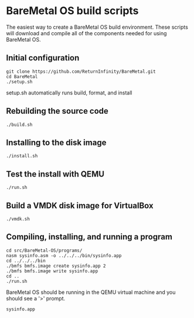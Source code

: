 BareMetal OS build scripts
==========================

The easiest way to create a BareMetal OS build environment. These scripts will download and compile all of the components needed for using BareMetal OS.


Initial configuration
---------------------

	git clone https://github.com/ReturnInfinity/BareMetal.git
	cd BareMetal
	./setup.sh

setup.sh automatically runs build, format, and install


Rebuilding the source code
--------------------------

	./build.sh


Installing to the disk image
----------------------------

	./install.sh


Test the install with QEMU
--------------------------

	./run.sh


Build a VMDK disk image for VirtualBox
--------------------------------------

	./vmdk.sh


Compiling, installing, and running a program
--------------------------------------------

	cd src/BareMetal-OS/programs/
	nasm sysinfo.asm -o ../../../bin/sysinfo.app
	cd ../../../bin
	./bmfs bmfs.image create sysinfo.app 2
	./bmfs bmfs.image write sysinfo.app
	cd ..
	./run.sh

BareMetal OS should be running in the QEMU virtual machine and you should see a '>' prompt.

	sysinfo.app
